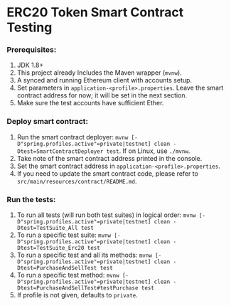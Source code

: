 # ERC20 Token Smart Contract Testing

### Prerequisites:
1. JDK 1.8+
2. This project already Includes the Maven wrapper (`mvnw`).
3. A synced and running Ethereum client with accounts setup.
4. Set parameters in `application-<profile>.properties`. Leave the smart contract address for now; it will be set in the next section.
5. Make sure the test accounts have sufficient Ether.

### Deploy smart contract:
1. Run the smart contract deployer: `mvnw [-D"spring.profiles.active"=private|testnet] clean -Dtest=SmartContractDeployer test`. If on Linux, use `./mvnw`.
2. Take note of the smart contract address printed in the console.
3. Set the smart contract address in `application-<profile>.properties`.
4. If you need to update the smart contract code, please refer to `src/main/resources/contract/README.md`.

### Run the tests:
1. To run all tests (will run both test suites) in logical order: `mvnw [-D"spring.profiles.active"=private|testnet] clean -Dtest=TestSuite_All test`
2. To run a specific test suite: `mvnw [-D"spring.profiles.active"=private|testnet] clean -Dtest=TestSuite_Erc20 test`
3. To run a specific test and all its methods: `mvnw [-D"spring.profiles.active"=private|testnet] clean -Dtest=PurchaseAndSellTest test`
4. To run a specific test method: `mvnw [-D"spring.profiles.active"=private|testnet] clean -Dtest=PurchaseAndSellTest#testPurchase test`
5. If profile is not given, defaults to `private`.
